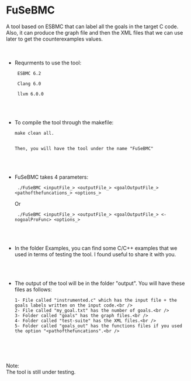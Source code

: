 # FuSeBMC
A tool based on ESBMC that can label all the goals in the target C code. Also, it can produce the graph file and then the XML files that we can use later to get the counterexamples values.
  <br /><br />  <br />

 * Requrments to use the tool:
 
        ESBMC 6.2
  
        Clang 6.0
  
        llvm 6.0.0

<br /><br />

* To compile the tool through the makefile:

 
      make clean all.


      Then, you will have the tool under the name "FuSeBMC"

<br /><br />

* FuSeBMC takes 4 parameters:


       ./FuSeBMC <inputFile_> <outputFile_> <goalOutputFile_> <pathofthefuncations_> <options_>


  Or


       ./FuSeBMC <inputFile_> <outputFile_> <goalOutputFile_> <-nogoalProFunc> <options_>
 

<br /><br />


* In the folder Examples, you can find some C/C++ examples that we used in terms of testing the tool. I found useful to share it with you.

<br /><br />



* The output of the tool will be in the folder "output". You will have these files as follows:

      1- File called "instrumented.c" which has the input file + the goals labels written on the input code.<br />
      2- File called "my_goal.txt" has the number of goals.<br />
      3- Folder called "goals" has the graph files.<br />
      4- Folder called "test-suite" has the XML files.<br />
      5- Folder called "goals_out" has the functions files if you used the option "<pathofthefuncations".<br />


<br /><br /><br />




Note:<br />
The tool is still under testing.

